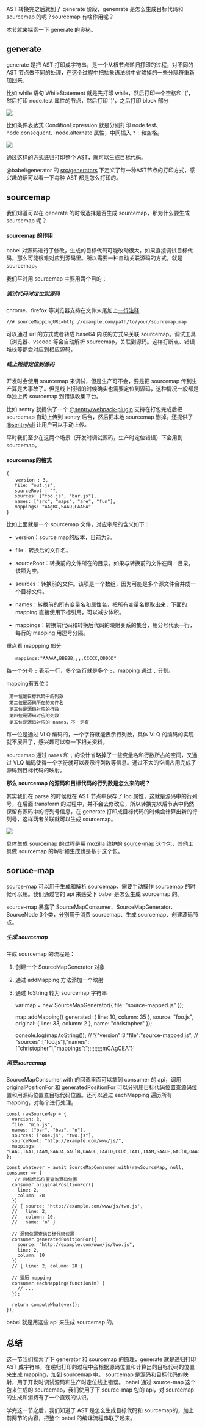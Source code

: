 AST 转换完之后就到了 generate 阶段，genenrate 是怎么生成目标代码和 sourcemap 的呢？sourcemap 有啥作用呢？

本节就来探索一下 generate 的奥秘。

generate
--------

generate 是把 AST 打印成字符串，是一个从根节点递归打印的过程，对不同的 AST 节点做不同的处理，在这个过程中把抽象语法树中省略掉的一些分隔符重新加回来。

比如 while 语句 WhileStatement 就是先打印 while，然后打印一个空格和 '('，然后打印 node.test 属性的节点，然后打印 ')'，之后打印 block 部分

![](https://p1-juejin.byteimg.com/tos-cn-i-k3u1fbpfcp/04d9befc0ad54eb2822d3fb086a50cd7~tplv-k3u1fbpfcp-jj-mark:1600:0:0:0:q75.image#?w=886&h=368&s=221117&e=png&b=1e1e1e)

比如条件表达式 ConditionExpression 就是分别打印 node.test、node.consequent、node.alternate 属性，中间插入 `?` `:` 和空格。

![](https://p6-juejin.byteimg.com/tos-cn-i-k3u1fbpfcp/47676f74a3a944c190fd51ecedbee9d4~tplv-k3u1fbpfcp-jj-mark:1600:0:0:0:q75.image#?w=1040&h=490&s=316798&e=png&b=1e1e1e)

通过这样的方式递归打印整个 AST，就可以生成目标代码。

@babel/generator 的 [src/generators](https://github.com/babel/babel/tree/main/packages/babel-generator/src/generators "https://github.com/babel/babel/tree/main/packages/babel-generator/src/generators") 下定义了每一种AST节点的打印方式，感兴趣的话可以看一下每种 AST 都是怎么打印的。

sourcemap
---------

我们知道可以在 generate 的时候选择是否生成 sourcemap，那为什么要生成 sourcemap 呢？

#### sourcemap 的作用

babel 对源码进行了修改，生成的目标代码可能改动很大，如果直接调试目标代码，那么可能很难对应到源码里。所以需要一种自动关联源码的方式，就是 sourcemap。

我们平时用 sourcemap 主要用两个目的：

##### 调试代码时定位到源码

chrome、firefox 等浏览器支持在文件末尾加上[一行注释](https://developer.mozilla.org/zh-CN/docs/Tools/Debugger/How_to/Use_a_source_map "https://developer.mozilla.org/zh-CN/docs/Tools/Debugger/How_to/Use_a_source_map")

    //# sourceMappingURL=http://example.com/path/to/your/sourcemap.map
    

可以通过 url 的方式或者转成 base64 内联的方式来关联 sourcemap。调试工具（浏览器、vscode 等会自动解析 sourcemap，关联到源码。这样打断点、错误堆栈等都会对应到相应源码。

##### 线上报错定位到源码

开发时会使用 sourcemap 来调试，但是生产可不会，要是把 sourcemap 传到生产算是大事故了。但是线上报错的时候确实也需要定位到源码，这种情况一般都是单独上传 sourcemap 到错误收集平台。

比如 sentry 就提供了一个 [@sentry/webpack-plugin](https://www.npmjs.com/package/@sentry/webpack-plugin "https://www.npmjs.com/package/@sentry/webpack-plugin") 支持在打包完成后把 sourcemap 自动上传到 sentry 后台，然后把本地 sourcemap 删掉。还提供了 [@sentry/cli](https://www.npmjs.com/package/@sentry/cli "https://www.npmjs.com/package/@sentry/cli") 让用户可以手动上传。

平时我们至少在这两个场景（开发时调试源码，生产时定位错误）下会用到 sourcemap。

#### sourcemap的格式

    {
    　　version : 3,
       file: "out.js",
       sourceRoot : "",
       sources: ["foo.js", "bar.js"],
       names: ["src", "maps", "are", "fun"],
       mappings: "AAgBC,SAAQ,CAAEA"
    }
    

比如上面就是一个 sourcemap 文件，对应字段的含义如下：

*   version：source map的版本，目前为3。
    
*   file：转换后的文件名。
    
*   sourceRoot：转换前的文件所在的目录。如果与转换前的文件在同一目录，该项为空。
    
*   sources：转换前的文件。该项是一个数组，因为可能是多个源文件合并成一个目标文件。
    
*   names：转换前的所有变量名和属性名，把所有变量名提取出来，下面的 mapping 直接使用下标引用，可以减少体积。
    
*   mappings：转换前代码和转换后代码的映射关系的集合，用分号代表一行，每行的 mapping 用逗号分隔。
    

重点看 mappping 部分

    　　mappings:"AAAAA,BBBBB;;;;CCCCC,DDDDD"
    

每一个分号 `;` 表示一行，多个空行就是多个 `;`，mapping 通过 `,` 分割。

mapping有五位：

     第一位是目标代码中的列数
     第二位是源码所在的文件名
     第三位是源码对应的行数
     第四位是源码对应的列数
     第五位是源码对应的 names，不一定有
    

每一位是通过 VLQ 编码的，一个字符就能表示行列数，具体 VLQ 的编码的实现就不展开了，感兴趣可以查一下相关资料。

sourcemap 通过 `names` 和 `;` 的设计省略掉了一些变量名和行数所占的空间，又通过 VLQ 编码使得一个字符就可以表示行列数等信息。通过不大的空间占用完成了源码到目标代码的映射。

**那么 sourcemap 的源码和目标代码的行列数是怎么来的呢？**

其实我们在 parse 的时候就在 AST 节点中保存了 loc 属性，这就是源码中的行列号，在后面 transform 的过程中，并不会去修改它，所以转换完以后节点中仍然保留有源码中的行列号信息，在 generate 打印成目标代码的时候会计算出新的行列号，这样两者关联就可以生成 sourcemap。

![](https://p6-juejin.byteimg.com/tos-cn-i-k3u1fbpfcp/a1f09b8512db4269ab9fdad56cfeb36b~tplv-k3u1fbpfcp-jj-mark:1600:0:0:0:q75.image#?w=2498&h=1102&s=375431&e=png&b=feffff)

具体生成 sourcemap 的过程是用 mozilla 维护的 [source-map](https://www.npmjs.com/package/source-map "https://www.npmjs.com/package/source-map") 这个包，其他工具做 sourcemap 的解析和生成也是基于这个包。

soruce-map
----------

[source-map](https://www.npmjs.com/package/source-map "https://www.npmjs.com/package/source-map") 可以用于生成和解析 sourcemap，需要手动操作 sourcemap 的时候可以用。我们通过它的 api 来感受下 babel 是怎么生成 sourcemap 的。

source-map 暴露了 SourceMapConsumer、SourceMapGenerator、SourceNode 3个类，分别用于消费 sourcemap、生成 sourcemap、创建源码节点。

##### 生成 sourcemap

生成 sourcemap 的流程是：

1.  创建一个 SourceMapGenerator 对象
2.  通过 addMapping 方法添加一个映射
3.  通过 toString 转为 sourcemap 字符串

    var map = new SourceMapGenerator({
      file: "source-mapped.js"
    });
    
    map.addMapping({
      generated: {
        line: 10,
        column: 35
      },
      source: "foo.js",
      original: {
        line: 33,
        column: 2
      },
      name: "christopher"
    });
    
    console.log(map.toString());
    // '{"version":3,"file":"source-mapped.js",
    //   "sources":["foo.js"],"names":["christopher"],"mappings":";;;;;;;;;mCAgCEA"}'
    

##### 消费sourcemap

SourceMapConsumer.with 的回调里面可以拿到 consumer 的 api，调用 originalPositionFor 和 generatedPositionFor 可以分别用目标代码位置查源码位置和用源码位置查目标代码位置。还可以通过 eachMapping 遍历所有 mapping，对每个进行处理。

    const rawSourceMap = {
      version: 3,
      file: "min.js",
      names: ["bar", "baz", "n"],
      sources: ["one.js", "two.js"],
      sourceRoot: "http://example.com/www/js/",
      mappings: "CAAC,IAAI,IAAM,SAAUA,GAClB,OAAOC,IAAID;CCDb,IAAI,IAAM,SAAUE,GAClB,OAAOA"
    };
    
    const whatever = await SourceMapConsumer.with(rawSourceMap, null, consumer => {
       // 目标代码位置查询源码位置
      consumer.originalPositionFor({
        line: 2,
        column: 28
      })
      // { source: 'http://example.com/www/js/two.js',
      //   line: 2,
      //   column: 10,
      //   name: 'n' }
      
      // 源码位置查询目标代码位置
      consumer.generatedPositionFor({
        source: "http://example.com/www/js/two.js",
        line: 2,
        column: 10
      })
      // { line: 2, column: 28 }
      
      // 遍历 mapping
      consumer.eachMapping(function(m) {
        // ...
      });
    
      return computeWhatever();
    });
    

babel 就是用这些 api 来生成 sourcemap 的。

总结
--

这一节我们探索了下 generator 和 sourcemap 的原理，generate 就是递归打印 AST 成字符串，在递归打印的过程中会根据源码位置和计算出的目标代码的位置来生成 mapping，加到 sourcemap 中。 sourcemap 是源码和目标代码的映射，用于开发时调试源码和生产时定位线上错误。 babel 通过 source-map 这个包来生成的 sourcemap，我们使用了下 source-map 包的 api，对 sourcemap 的生成和消费有了一个直观的认识。

学完这一节之后，我们知道了 AST 是怎么生成目标代码和 sourcemap的，加上前两节的内容，把整个 babel 的编译流程串联了起来。